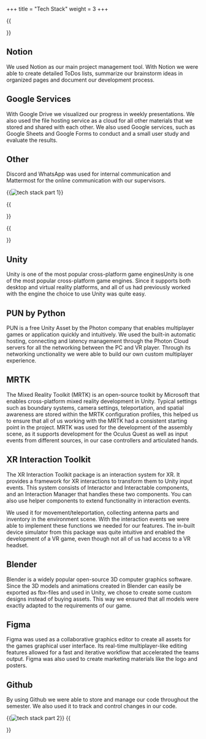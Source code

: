 +++
title = "Tech Stack"
weight = 3
+++

{{<section title="Tech Stack Communication & Design">}}
## Notion
We used Notion as our main project management tool. With Notion we were able to create detailed ToDos lists, summarize our brainstorm ideas in organized pages and document our development process.

## Google Services
With Google Drive we visualized our progress in weekly presentations. We also used the file hosting service as a cloud for all other materials that we stored and shared with each other.
We also used Google services, such as Google Sheets and Google Forms to conduct and a small user study and evaluate the results.

## Other
Discord and WhatsApp was used for internal communication and Mattermost for the online communication with our supervisors.


{{<image src="logos_com_des.jpg" alt="tech stack part 1" caption="communication & design tech stack">}}

{{</section>}}

{{<section title="Tech Stack Dev">}}
## Unity
Unity is one of the most popular cross-platform game enginesUnity is one of the most popular cross-platform game engines. Since it supports both desktop and virtual reality platforms, and all of us had previously worked with the engine the choice to use Unity was quite easy.

## PUN by Python
PUN is a free Unity Asset by the Photon company that enables multiplayer games or application quickly and intuitively. We used the built-in automatic hosting, connecting and latency management through the Photon Cloud servers for all the networking between the PC and VR player. Through its networking unctionality we were able to build our own custom multiplayer experience.

## MRTK
The Mixed Reality Toolkit (MRTK) is an open-source toolkit by Microsoft that enables cross-platform mixed reality development in Unity. Typical settings such as boundary systems, camera settings, teleportation, and spatial awareness are stored within the MRTK configuration profiles, this helped us to ensure that all of us working with the MRTK had a consistent starting point in the project.
MRTK was used for the development of the assembly scene, as it supports development for the Oculus Quest as well as input events from different sources, in our case controllers and articulated hands.

## XR Interaction Toolkit
The XR Interaction Toolkit package is an interaction system for XR. It provides a framework for XR interactions to transform them to Unity input events. This system consists of Interactor and Interactable components, and an Interaction Manager that handles these two components. You can also use helper components to extend functionality in interaction events.

We used it for movement/teleportation, collecting antenna parts and inventory in the environment scene. With the interaction events we were able to implement these functions we needed for our features. The in-built device simulator from this package was quite intuitive and enabled the development of a VR game, even though not all of us had access to a VR headset.

## Blender
Blender is a widely popular open-source 3D computer graphics software. Since the 3D models and animations created in Blender can easily be exported as fbx-files and used in Unity, we chose to create some custom designs instead of buying assets. This way we ensured that all models were exactly adapted to the requirements of our game.

## Figma
Figma was used as a collaborative graphics editor to create all assets for the games graphical user interface. Its real-time multiplayer-like editing features allowed for a fast and iterative workflow that accelerated the teams output. Figma was also used to create marketing materials like the logo and posters.

## Github
By using Github we were able to store and manage our code throughout the semester. We also used it to track and control changes in our code.

{{<image src="logos_dev.jpg" alt="tech stack part 2" caption="development tech stack">}}
{{</section>}}